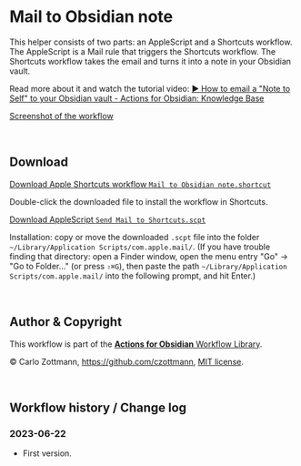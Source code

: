 # Mail to Obsidian note

This helper consists of two parts: an AppleScript and a Shortcuts workflow. The AppleScript is a Mail rule that triggers the Shortcuts workflow. The Shortcuts workflow takes the email and turns it into a note in your Obsidian vault.

Read more about it and watch the tutorial video: [▶️ How to email a "Note to Self" to your Obsidian vault - Actions for Obsidian: Knowledge Base](https://support.actions.work/article/97-how-to-email-a-note-to-self-to-your-obsidian-vault?preview=64949b2249ac94654ebfd052)

[Screenshot of the workflow](<Mail to Obsidian note.png>)

&nbsp;

## Download

[Download Apple Shortcuts workflow `Mail to Obsidian note.shortcut`](<Mail to Obsidian note.shortcut> "download")

Double-click the downloaded file to install the workflow in Shortcuts.

[Download AppleScript `Send Mail to Shortcuts.scpt`](<Send Mail to Shortcuts.scpt> "download")

Installation: copy or move the downloaded `.scpt` file into the folder `~/Library/Application Scripts/com.apple.mail/`. (If you have trouble finding that directory: open a Finder window, open the menu entry "Go" → "Go to Folder…" (or press `⇧⌘G`), then paste the path `~/Library/Application Scripts/com.apple.mail/` into the following prompt, and hit Enter.)

&nbsp;

## Author & Copyright

This workflow is part of the [**Actions for Obsidian** Workflow Library](https://obsidian.actions.work/workflows).

&copy; Carlo Zottmann, https://github.com/czottmann, [MIT license](../LICENSE).

&nbsp;

## Workflow history / Change log

### 2023-06-22

- First version.
